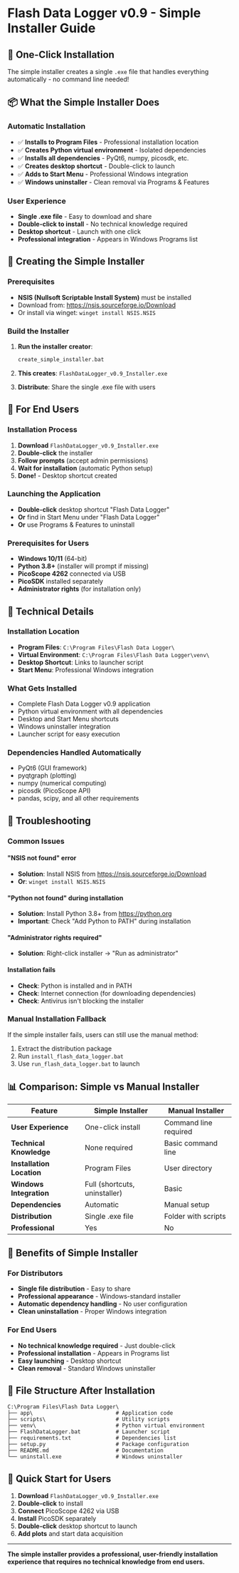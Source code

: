 # Flash Data Logger v0.9 - Simple Installer Guide

## 🎯 **One-Click Installation**

The simple installer creates a single `.exe` file that handles everything automatically - no command line needed!

## 📦 **What the Simple Installer Does**

### **Automatic Installation**
- ✅ **Installs to Program Files** - Professional installation location
- ✅ **Creates Python virtual environment** - Isolated dependencies
- ✅ **Installs all dependencies** - PyQt6, numpy, picosdk, etc.
- ✅ **Creates desktop shortcut** - Double-click to launch
- ✅ **Adds to Start Menu** - Professional Windows integration
- ✅ **Windows uninstaller** - Clean removal via Programs & Features

### **User Experience**
- **Single .exe file** - Easy to download and share
- **Double-click to install** - No technical knowledge required
- **Desktop shortcut** - Launch with one click
- **Professional integration** - Appears in Windows Programs list

## 🚀 **Creating the Simple Installer**

### **Prerequisites**
- **NSIS (Nullsoft Scriptable Install System)** must be installed
- Download from: https://nsis.sourceforge.io/Download
- Or install via winget: `winget install NSIS.NSIS`

### **Build the Installer**
1. **Run the installer creator**:
   ```cmd
   create_simple_installer.bat
   ```

2. **This creates**: `FlashDataLogger_v0.9_Installer.exe`

3. **Distribute**: Share the single .exe file with users

## 👥 **For End Users**

### **Installation Process**
1. **Download** `FlashDataLogger_v0.9_Installer.exe`
2. **Double-click** the installer
3. **Follow prompts** (accept admin permissions)
4. **Wait for installation** (automatic Python setup)
5. **Done!** - Desktop shortcut created

### **Launching the Application**
- **Double-click** desktop shortcut "Flash Data Logger"
- **Or** find in Start Menu under "Flash Data Logger"
- **Or** use Programs & Features to uninstall

### **Prerequisites for Users**
- **Windows 10/11** (64-bit)
- **Python 3.8+** (installer will prompt if missing)
- **PicoScope 4262** connected via USB
- **PicoSDK** installed separately
- **Administrator rights** (for installation only)

## 🔧 **Technical Details**

### **Installation Location**
- **Program Files**: `C:\Program Files\Flash Data Logger\`
- **Virtual Environment**: `C:\Program Files\Flash Data Logger\venv\`
- **Desktop Shortcut**: Links to launcher script
- **Start Menu**: Professional Windows integration

### **What Gets Installed**
- Complete Flash Data Logger v0.9 application
- Python virtual environment with all dependencies
- Desktop and Start Menu shortcuts
- Windows uninstaller integration
- Launcher script for easy execution

### **Dependencies Handled Automatically**
- PyQt6 (GUI framework)
- pyqtgraph (plotting)
- numpy (numerical computing)
- picosdk (PicoScope API)
- pandas, scipy, and all other requirements

## 🚨 **Troubleshooting**

### **Common Issues**

#### **"NSIS not found" error**
- **Solution**: Install NSIS from https://nsis.sourceforge.io/Download
- **Or**: `winget install NSIS.NSIS`

#### **"Python not found" during installation**
- **Solution**: Install Python 3.8+ from https://python.org
- **Important**: Check "Add Python to PATH" during installation

#### **"Administrator rights required"**
- **Solution**: Right-click installer → "Run as administrator"

#### **Installation fails**
- **Check**: Python is installed and in PATH
- **Check**: Internet connection (for downloading dependencies)
- **Check**: Antivirus isn't blocking the installer

### **Manual Installation Fallback**
If the simple installer fails, users can still use the manual method:
1. Extract the distribution package
2. Run `install_flash_data_logger.bat`
3. Use `run_flash_data_logger.bat` to launch

## 📊 **Comparison: Simple vs Manual Installer**

| Feature | Simple Installer | Manual Installer |
|---------|------------------|------------------|
| **User Experience** | One-click install | Command line required |
| **Technical Knowledge** | None required | Basic command line |
| **Installation Location** | Program Files | User directory |
| **Windows Integration** | Full (shortcuts, uninstaller) | Basic |
| **Dependencies** | Automatic | Manual setup |
| **Distribution** | Single .exe file | Folder with scripts |
| **Professional** | Yes | No |

## 🎉 **Benefits of Simple Installer**

### **For Distributors**
- **Single file distribution** - Easy to share
- **Professional appearance** - Windows-standard installer
- **Automatic dependency handling** - No user configuration
- **Clean uninstallation** - Proper Windows integration

### **For End Users**
- **No technical knowledge required** - Just double-click
- **Professional installation** - Appears in Programs list
- **Easy launching** - Desktop shortcut
- **Clean removal** - Standard Windows uninstaller

## 📁 **File Structure After Installation**

```
C:\Program Files\Flash Data Logger\
├── app\                          # Application code
├── scripts\                      # Utility scripts
├── venv\                         # Python virtual environment
├── FlashDataLogger.bat           # Launcher script
├── requirements.txt              # Dependencies list
├── setup.py                      # Package configuration
├── README.md                     # Documentation
└── uninstall.exe                 # Windows uninstaller
```

## 🚀 **Quick Start for Users**

1. **Download** `FlashDataLogger_v0.9_Installer.exe`
2. **Double-click** to install
3. **Connect** PicoScope 4262 via USB
4. **Install** PicoSDK separately
5. **Double-click** desktop shortcut to launch
6. **Add plots** and start data acquisition

---

**The simple installer provides a professional, user-friendly installation experience that requires no technical knowledge from end users.**
